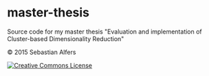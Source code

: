 # master-thesis
Source code for my master thesis "Evaluation and implementation of Cluster-based Dimensionality Reduction"

© 2015 Sebastian Alfers

[![Creative Commons License](http://i.creativecommons.org/l/by-sa/4.0/88x31.png)](http://creativecommons.org/licenses/by-sa/4.0)
